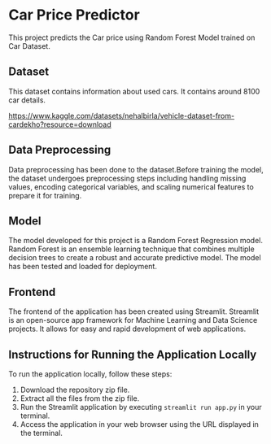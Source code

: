 # Car Price Predictor

This project predicts the Car price using Random Forest Model trained on Car Dataset. 

## Dataset

This dataset contains information about used cars. It contains around 8100 car details.

https://www.kaggle.com/datasets/nehalbirla/vehicle-dataset-from-cardekho?resource=download

## Data Preprocessing

Data preprocessing has been done to the dataset.Before training the model, the dataset undergoes preprocessing steps including handling missing values, encoding categorical variables, and scaling numerical features to prepare it for training.

## Model

The model developed for this project is a Random Forest Regression model. Random Forest is an ensemble learning technique that combines multiple decision trees to create a robust and accurate predictive model. The model has been tested and loaded for deployment.

## Frontend

The frontend of the application has been created using Streamlit. Streamlit is an open-source app framework for Machine Learning and Data Science projects. It allows for easy and rapid development of web applications.

## Instructions for Running the Application Locally

To run the application locally, follow these steps:

1. Download the repository zip file.
2. Extract all the files from the zip file.
3. Run the Streamlit application by executing `streamlit run app.py` in your terminal.
4. Access the application in your web browser using the URL displayed in the terminal.
